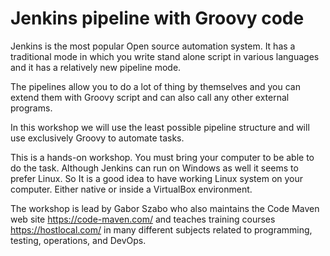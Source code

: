 # Jenkins pipeline with Groovy code

Jenkins is the most popular Open source automation system. It has a traditional mode in which you write stand alone
script in various languages and it has a relatively new pipeline mode.

The pipelines allow you to do a lot of thing by themselves and you can extend them with Groovy script and can also
call any other external programs.

In this workshop we will use the least possible pipeline structure and will use exclusively Groovy to automate tasks.

This is a hands-on workshop. You must bring your computer to be able to do the task. Although Jenkins can run on Windows as well it seems to prefer Linux.  So It is a good idea to have working
Linux system on your computer. Either native or inside a VirtualBox environment.

The workshop is lead by Gabor Szabo who also maintains the Code Maven web site https://code-maven.com/ and teaches training courses https://hostlocal.com/ in many different subjects related to programming, testing, operations, and DevOps.

